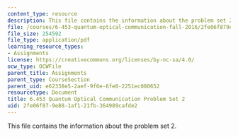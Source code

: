 ```yaml
---
content_type: resource
description: This file contains the information about the problem set 2.
file: /courses/6-453-quantum-optical-communication-fall-2016/2fe06f879e881af121fb364989cafde2_MIT6_453F16_ps2.pdf
file_size: 254592
file_type: application/pdf
learning_resource_types:
- Assignments
license: https://creativecommons.org/licenses/by-nc-sa/4.0/
ocw_type: OCWFile
parent_title: Assignments
parent_type: CourseSection
parent_uid: e62338e5-2aef-9f6e-6fe0-2251ec080652
resourcetype: Document
title: 6.453 Quantum Optical Communication Problem Set 2
uid: 2fe06f87-9e88-1af1-21fb-364989cafde2
---
```

This file contains the information about the problem set 2.